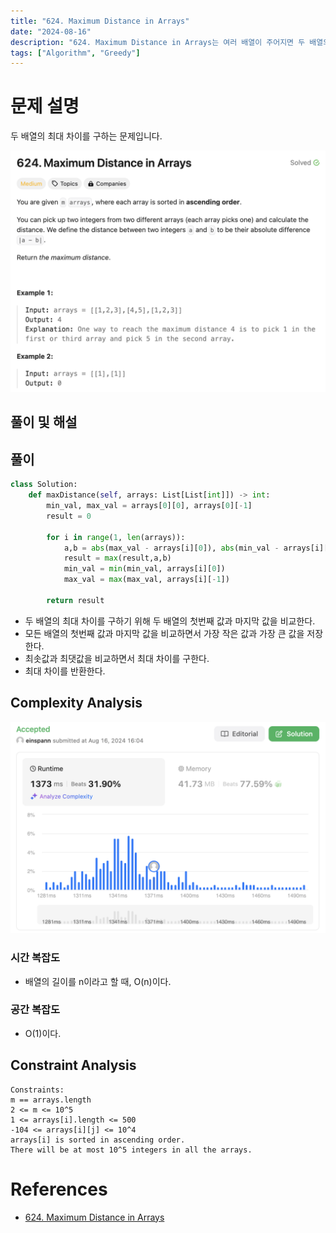 ```yaml
---
title: "624. Maximum Distance in Arrays"
date: "2024-08-16"
description: "624. Maximum Distance in Arrays는 여러 배열이 주어지면 두 배열의 최대 차이를 구하는 문제입니다."
tags: ["Algorithm", "Greedy"]
---
```


# 문제 설명
두 배열의 최대 차이를 구하는 문제입니다.

![624](../../../images/LEET/624/624.png)

## 풀이 및 해설

## 풀이
```python
class Solution:
    def maxDistance(self, arrays: List[List[int]]) -> int:
        min_val, max_val = arrays[0][0], arrays[0][-1]
        result = 0

        for i in range(1, len(arrays)):
            a,b = abs(max_val - arrays[i][0]), abs(min_val - arrays[i][-1])
            result = max(result,a,b)
            min_val = min(min_val, arrays[i][0])
            max_val = max(max_val, arrays[i][-1])
        
        return result
```
- 두 배열의 최대 차이를 구하기 위해 두 배열의 첫번째 값과 마지막 값을 비교한다.
- 모든 배열의 첫번째 값과 마지막 값을 비교하면서 가장 작은 값과 가장 큰 값을 저장한다.
- 최솟값과 최댓값을 비교하면서 최대 차이를 구한다.
- 최대 차이를 반환한다.

## Complexity Analysis
![tc](../../../images/LEET/624/tc.png)

### 시간 복잡도
- 배열의 길이를 n이라고 할 때, O(n)이다.

### 공간 복잡도
- O(1)이다.

## Constraint Analysis
```
Constraints:
m == arrays.length
2 <= m <= 10^5
1 <= arrays[i].length <= 500
-104 <= arrays[i][j] <= 10^4
arrays[i] is sorted in ascending order.
There will be at most 10^5 integers in all the arrays.
```

# References
- [624. Maximum Distance in Arrays](https://leetcode.com/problems/maximum-distance-in-arrays/)